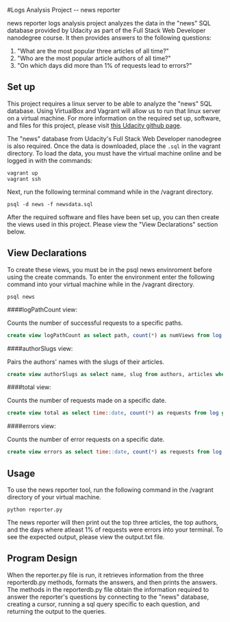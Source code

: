 #Logs Analysis Project -- news reporter

news reporter logs analysis project analyzes the data in the "news" SQL database provided by Udacity as part of the Full Stack Web Developer nanodegree course. It then provides answers to the following questions:

1. "What are the most popular three articles of all time?"
2. "Who are the most popular article authors of all time?"
3. "On which days did more than 1% of requests lead to errors?"

Set up
------

This project requires a linux server to be able to analyze the "news" SQL database. Using VirtualBox and Vagrant will allow us to run that linux server on a virtual machine. For more information on the required set up, software, and files for this project, please visit [this Udacity github page](https://github.com/udacity/fullstack-nanodegree-vm). 

The "news" database from Udacity's Full Stack Web Developer nanodegree is also required. Once the data is downloaded, place the `.sql` in the vagrant directory. To load the data, you must have the virtual machine online and be logged in with the commands:

```terminal
vagrant up
vagrant ssh
```

Next, run the following terminal command while in the /vagrant directory.

```terminal
psql -d news -f newsdata.sql
```

After the required software and files have been set up, you can then create the views used in this project. Please view the "View Declarations" section below.

View Declarations
------------------

To create these views, you must be in the psql news envinroment before using the create commands. To enter the environment enter the following command into your virtual machine while in the /vagrant directory.

```terminal
psql news
```

####logPathCount view:

Counts the number of successful requests to a specific paths.
```sql
create view logPathCount as select path, count(*) as numViews from log where status = '200 OK'  group by path;
```

####authorSlugs view:

Pairs the authors' names with the slugs of their articles. 
```sql
create view authorSlugs as select name, slug from authors, articles where authors.id = articles.author;
```

####total view:

Counts the number of requests made on a specific date.
```sql
create view total as select time::date, count(*) as requests from log group by time::date;
```

####errors view:

Counts the number of error requests on a specific date.
```sql
create view errors as select time::date, count(*) as requests from log where status = '404 NOT FOUND' group by time::date;
```

Usage
------

To use the news reporter tool, run the following command in the /vagrant directory of your virtual machine.

```terminal
python reporter.py
```

The news reporter will then print out the top three articles, the top authors, and the days where atleast 1% of requests were errors into your terminal. To see the expected output, please view the output.txt file.

Program Design
---------------

When the reporter.py file is run, it retrieves information from the three reporterdb.py methods, formats the answers, and then prints the answers. The methods in the reporterdb.py file obtain the information required to answer the reporter's questions by connecting to the "news" database, creating a cursor, running a sql query specific to each question, and returning the output to the queries. 